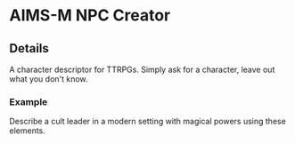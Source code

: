 # AIMS-M NPC Creator
## Details
A character descriptor for TTRPGs.
Simply ask for a character, leave out what you don't know.
### Example
Describe a cult leader in a modern setting with magical powers using these elements.
